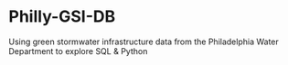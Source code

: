 # Philly-GSI-DB
Using green stormwater infrastructure data from the Philadelphia Water Department to explore SQL &amp; Python

